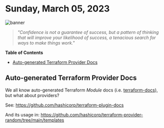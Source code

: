 # Sunday, March 05, 2023
![banner](https://picsum.photos/seed/2023-March-05/500/200)
> _"Confidence is not a guarantee of success, but a pattern of thinking that will improve your likelihood of success, a tenacious search for ways to make things work."_
<!-- START doctoc generated TOC please keep comment here to allow auto update -->
<!-- DON'T EDIT THIS SECTION, INSTEAD RE-RUN doctoc TO UPDATE -->
**Table of Contents**

- [Auto-generated Terraform Provider Docs](#auto-generated-terraform-provider-docs)

<!-- END doctoc generated TOC please keep comment here to allow auto update -->

## Auto-generated Terraform Provider Docs

We all know auto-generated Terraform _Module_ docs (i.e. [terraform-docs](https://terraform-docs.io/)), but what about providers?

See: https://github.com/hashicorp/terraform-plugin-docs

And its usage in: https://github.com/hashicorp/terraform-provider-random/tree/main/templates

<!--- TODO: fill me out, if you have time today (above this line)--->
